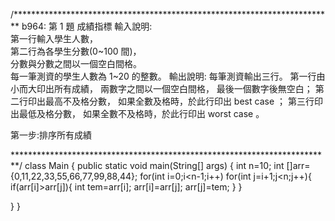/*************************************************************************
b964: 第 1 題 成績指標
輸入說明:                         
第一行輸入學生人數，                
第二行為各學生分數(0~100 間)，      
分數與分數之間以一個空白間格。      
每一筆測資的學生人數為 1~20 的整數。
輸出說明:
每筆測資輸出三行。
第一行由小而大印出所有成績，
兩數字之間以一個空白間格，
最後一個數字後無空白；
第二行印出最高不及格分數，
如果全數及格時，於此行印出 best case ；
第三行印出最低及格分數，
如果全數不及格時，於此行印出 worst case 。
                                 
第一步:排序所有成績                                 
                                 



*************************************************************************/
class Main {
  public static void main(String[] args) {
    int n=10;
    int []arr={0,11,22,33,55,66,77,99,88,44};
    for(int i=0;i<n-1;i++)
      for(int j=i+1;j<n;j++){
        if(arr[i]>arr[j]){
          int tem=arr[i];
          arr[i]=arr[j];
          arr[j]=tem;
        }
      }
    
  }
}
